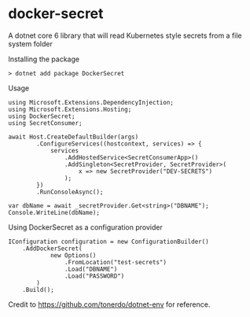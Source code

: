 # docker-secret
A dotnet core 6 library that will read Kubernetes style secrets from a file system folder


Installing the package
```
> dotnet add package DockerSecret
```


Usage
```
using Microsoft.Extensions.DependencyInjection;
using Microsoft.Extensions.Hosting;
using DockerSecret;
using SecretConsumer;

await Host.CreateDefaultBuilder(args)
        .ConfigureServices((hostcontext, services) => {
            services
                .AddHostedService<SecretConsumerApp>()
                .AddSingleton<SecretProvider, SecretProvider>(
                    x => new SecretProvider("DEV-SECRETS")
                );
        })
        .RunConsoleAsync();   
```


```
var dbName = await _secretProvider.Get<string>("DBNAME");
Console.WriteLine(dbName);
```

Using DockerSecret as a configuration provider
```
IConfiguration configuration = new ConfigurationBuilder()
    .AddDockerSecret(
            new Options()
                .FromLocation("test-secrets")
                .Load("DBNAME")
                .Load("PASSWORD")
        )
    .Build();
```

Credit to https://github.com/tonerdo/dotnet-env for reference.